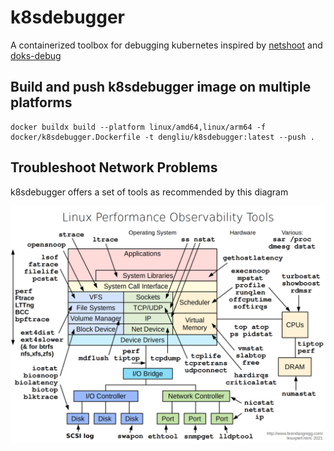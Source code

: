 # k8sdebugger
A containerized toolbox for debugging kubernetes inspired by [netshoot](https://github.com/nicolaka/netshoot) and [doks-debug](https://github.com/digitalocean/doks-debug)

## Build and push k8sdebugger image on multiple platforms
```shell
docker buildx build --platform linux/amd64,linux/arm64 -f docker/k8sdebugger.Dockerfile -t dengliu/k8sdebugger:latest --push .
```

## Troubleshoot Network Problems

k8sdebugger offers a set of tools as recommended by this diagram

![img.png](img.png)
